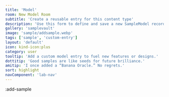 ```yaml
---
title: 'Model'
room: New Model Room
subtitle: 'Create a reusable entry for this content type'
description: 'Use this form to define and save a new SampleModel record.'
gallery: 'samplevault'
image: 'sample/addsample.webp'
tags: ['sample', 'custom-entry']
layout: 'default'
icon: kind-icon:plus
category: user
tooltip: 'Add a custom model entry to fuel new features or designs.'
dottitip: 'Good samples are like seeds for future brilliance.'
amitip: 'I once added a “Banana Oracle.” No regrets.'
sort: highlight
navComponent: 'lab-nav'
---
```


:add-sample
